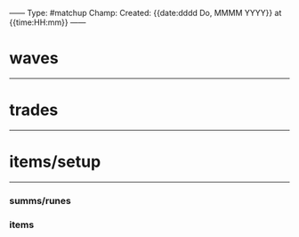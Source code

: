 ——
Type: #matchup
Champ: 
Created: {{date:dddd Do, MMMM YYYY}} at {{time:HH:mm}}
——

# waves
---


# trades
---


# items/setup
---
### summs/runes

### items

